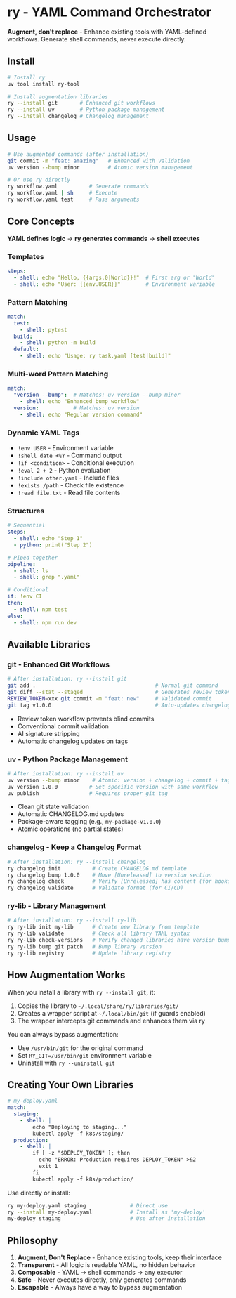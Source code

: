 # ry - YAML Command Orchestrator

**Augment, don't replace** - Enhance existing tools with YAML-defined workflows. Generate shell commands, never execute directly.

## Install

```bash
# Install ry
uv tool install ry-tool

# Install augmentation libraries
ry --install git       # Enhanced git workflows
ry --install uv        # Python package management
ry --install changelog # Changelog management
```

## Usage

```bash
# Use augmented commands (after installation)
git commit -m "feat: amazing"   # Enhanced with validation
uv version --bump minor         # Atomic version management

# Or use ry directly
ry workflow.yaml          # Generate commands
ry workflow.yaml | sh     # Execute
ry workflow.yaml test     # Pass arguments
```

## Core Concepts

**YAML defines logic** → **ry generates commands** → **shell executes**

### Templates

```yaml
steps:
  - shell: echo "Hello, {{args.0|World}}!"  # First arg or "World"
  - shell: echo "User: {{env.USER}}"        # Environment variable
```

### Pattern Matching

```yaml
match:
  test:
    - shell: pytest
  build:
    - shell: python -m build
  default:
    - shell: echo "Usage: ry task.yaml [test|build]"
```

### Multi-word Pattern Matching

```yaml
match:
  "version --bump":  # Matches: uv version --bump minor
    - shell: echo "Enhanced bump workflow"
  version:           # Matches: uv version
    - shell: echo "Regular version command"
```

### Dynamic YAML Tags

- `!env USER` - Environment variable
- `!shell date +%Y` - Command output
- `!if <condition>` - Conditional execution
- `!eval 2 + 2` - Python evaluation
- `!include other.yaml` - Include files
- `!exists /path` - Check file existence
- `!read file.txt` - Read file contents

### Structures

```yaml
# Sequential
steps:
  - shell: echo "Step 1"
  - python: print("Step 2")

# Piped together
pipeline:
  - shell: ls
  - shell: grep ".yaml"

# Conditional
if: !env CI
then:
  - shell: npm test
else:
  - shell: npm run dev
```

## Available Libraries

### git - Enhanced Git Workflows
```bash
# After installation: ry --install git
git add .                                      # Normal git command
git diff --stat --staged                       # Generates review token
REVIEW_TOKEN=xxx git commit -m "feat: new"     # Validated commit
git tag v1.0.0                                 # Auto-updates changelog
```
- Review token workflow prevents blind commits
- Conventional commit validation
- AI signature stripping
- Automatic changelog updates on tags

### uv - Python Package Management
```bash
# After installation: ry --install uv
uv version --bump minor    # Atomic: version + changelog + commit + tag
uv version 1.0.0          # Set specific version with same workflow
uv publish                # Requires proper git tag
```
- Clean git state validation
- Automatic CHANGELOG.md updates
- Package-aware tagging (e.g., `my-package-v1.0.0`)
- Atomic operations (no partial states)

### changelog - Keep a Changelog Format
```bash
# After installation: ry --install changelog
ry changelog init          # Create CHANGELOG.md template
ry changelog bump 1.0.0    # Move [Unreleased] to version section
ry changelog check         # Verify [Unreleased] has content (for hooks)
ry changelog validate      # Validate format (for CI/CD)
```

### ry-lib - Library Management
```bash
# After installation: ry --install ry-lib
ry ry-lib init my-lib      # Create new library from template
ry ry-lib validate         # Check all library YAML syntax
ry ry-lib check-versions   # Verify changed libraries have version bumps
ry ry-lib bump git patch   # Bump library version
ry ry-lib registry         # Update library registry
```

## How Augmentation Works

When you install a library with `ry --install git`, it:
1. Copies the library to `~/.local/share/ry/libraries/git/`
2. Creates a wrapper script at `~/.local/bin/git` (if guards enabled)
3. The wrapper intercepts git commands and enhances them via ry

You can always bypass augmentation:
- Use `/usr/bin/git` for the original command
- Set `RY_GIT=/usr/bin/git` environment variable
- Uninstall with `ry --uninstall git`

## Creating Your Own Libraries

```yaml
# my-deploy.yaml
match:
  staging:
    - shell: |
        echo "Deploying to staging..."
        kubectl apply -f k8s/staging/
  production:
    - shell: |
        if [ -z "$DEPLOY_TOKEN" ]; then
          echo "ERROR: Production requires DEPLOY_TOKEN" >&2
          exit 1
        fi
        kubectl apply -f k8s/production/
```

Use directly or install:
```bash
ry my-deploy.yaml staging              # Direct use
ry --install my-deploy.yaml            # Install as 'my-deploy'
my-deploy staging                      # Use after installation
```

## Philosophy

1. **Augment, Don't Replace** - Enhance existing tools, keep their interface
2. **Transparent** - All logic is readable YAML, no hidden behavior
3. **Composable** - YAML → shell commands → any executor
4. **Safe** - Never executes directly, only generates commands
5. **Escapable** - Always have a way to bypass augmentation
